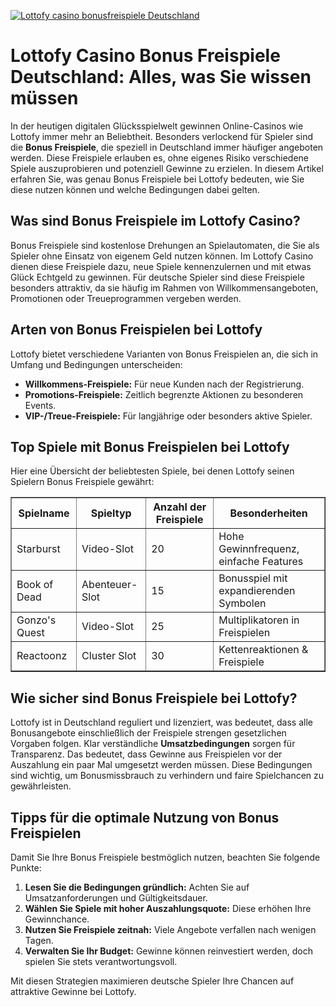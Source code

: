 [![Lottofy casino bonusfreispiele Deutschland](https://123-caf.pages.dev/gitsignup.png)](https://vrmoo.ru/Bt82HjjY)

<h1>Lottofy Casino Bonus Freispiele Deutschland: Alles, was Sie wissen müssen</h1>  <p>In der heutigen digitalen Glücksspielwelt gewinnen Online-Casinos wie Lottofy immer mehr an Beliebtheit. Besonders verlockend für Spieler sind die <strong>Bonus Freispiele</strong>, die speziell in Deutschland immer häufiger angeboten werden. Diese Freispiele erlauben es, ohne eigenes Risiko verschiedene Spiele auszuprobieren und potenziell Gewinne zu erzielen. In diesem Artikel erfahren Sie, was genau Bonus Freispiele bei Lottofy bedeuten, wie Sie diese nutzen können und welche Bedingungen dabei gelten.</p>  <h2>Was sind Bonus Freispiele im Lottofy Casino?</h2>  <p>Bonus Freispiele sind kostenlose Drehungen an Spielautomaten, die Sie als Spieler ohne Einsatz von eigenem Geld nutzen können. Im Lottofy Casino dienen diese Freispiele dazu, neue Spiele kennenzulernen und mit etwas Glück Echtgeld zu gewinnen. Für deutsche Spieler sind diese Freispiele besonders attraktiv, da sie häufig im Rahmen von Willkommensangeboten, Promotionen oder Treueprogrammen vergeben werden.</p>  <h2>Arten von Bonus Freispielen bei Lottofy</h2>  <p>Lottofy bietet verschiedene Varianten von Bonus Freispielen an, die sich in Umfang und Bedingungen unterscheiden:</p>  <ul>   <li><strong>Willkommens-Freispiele:</strong> Für neue Kunden nach der Registrierung.</li>   <li><strong>Promotions-Freispiele:</strong> Zeitlich begrenzte Aktionen zu besonderen Events.</li>   <li><strong>VIP-/Treue-Freispiele:</strong> Für langjährige oder besonders aktive Spieler.</li> </ul>  <h2>Top Spiele mit Bonus Freispielen bei Lottofy</h2>  <p>Hier eine Übersicht der beliebtesten Spiele, bei denen Lottofy seinen Spielern Bonus Freispiele gewährt:</p>  <table border="1" cellspacing="0" cellpadding="8">   <thead>     <tr>       <th>Spielname</th>       <th>Spieltyp</th>       <th>Anzahl der Freispiele</th>       <th>Besonderheiten</th>     </tr>   </thead>   <tbody>     <tr>       <td>Starburst</td>       <td>Video-Slot</td>       <td>20</td>       <td>Hohe Gewinnfrequenz, einfache Features</td>     </tr>     <tr>       <td>Book of Dead</td>       <td>Abenteuer-Slot</td>       <td>15</td>       <td>Bonusspiel mit expandierenden Symbolen</td>     </tr>     <tr>       <td>Gonzo's Quest</td>       <td>Video-Slot</td>       <td>25</td>       <td>Multiplikatoren in Freispielen</td>     </tr>     <tr>       <td>Reactoonz</td>       <td>Cluster Slot</td>       <td>30</td>       <td>Kettenreaktionen & Freispiele</td>     </tr>   </tbody> </table>  <h2>Wie sicher sind Bonus Freispiele bei Lottofy?</h2>  <p>Lottofy ist in Deutschland reguliert und lizenziert, was bedeutet, dass alle Bonusangebote einschließlich der Freispiele strengen gesetzlichen Vorgaben folgen. Klar verständliche <strong>Umsatzbedingungen</strong> sorgen für Transparenz. Das bedeutet, dass Gewinne aus Freispielen vor der Auszahlung ein paar Mal umgesetzt werden müssen. Diese Bedingungen sind wichtig, um Bonusmissbrauch zu verhindern und faire Spielchancen zu gewährleisten.</p>  <h2>Tipps für die optimale Nutzung von Bonus Freispielen</h2>  <p>Damit Sie Ihre Bonus Freispiele bestmöglich nutzen, beachten Sie folgende Punkte:</p>  <ol>   <li><strong>Lesen Sie die Bedingungen gründlich:</strong> Achten Sie auf Umsatzanforderungen und Gültigkeitsdauer.</li>   <li><strong>Wählen Sie Spiele mit hoher Auszahlungsquote:</strong> Diese erhöhen Ihre Gewinnchance.</li>   <li><strong>Nutzen Sie Freispiele zeitnah:</strong> Viele Angebote verfallen nach wenigen Tagen.</li>   <li><strong>Verwalten Sie Ihr Budget:</strong> Gewinne können reinvestiert werden, doch spielen Sie stets verantwortungsvoll.</li> </ol>  <p>Mit diesen Strategien maximieren deutsche Spieler Ihre Chancen auf attraktive Gewinne bei Lottofy.</p>